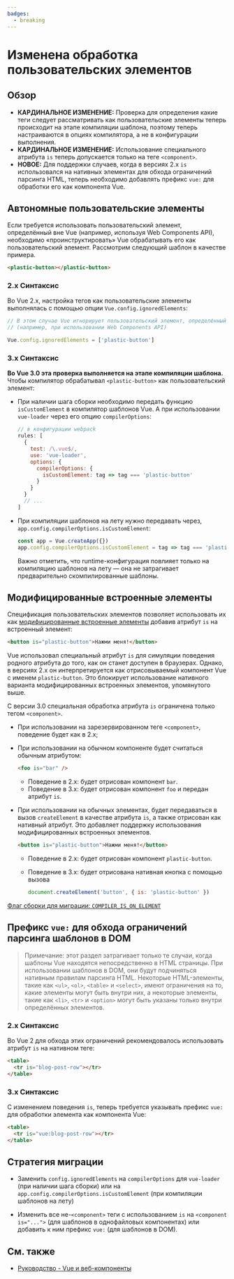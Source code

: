 ```yaml
---
badges:
  - breaking
---
```


# Изменена обработка пользовательских элементов <MigrationBadges :badges="$frontmatter.badges" />

## Обзор

- **КАРДИНАЛЬНОЕ ИЗМЕНЕНИЕ:** Проверка для определения какие теги следует рассматривать как пользовательские элементы теперь происходит на этапе компиляции шаблона, поэтому теперь настраиваются в опциях компилятора, а не в конфигурации выполнения.
- **КАРДИНАЛЬНОЕ ИЗМЕНЕНИЕ:** Использование специального атрибута `is` теперь допускается только на теге `<component>`.
- **НОВОЕ:** Для поддержки случаев, когда в версиях 2.x `is` использовался на нативных элементах для обхода ограничений парсинга HTML, теперь необходимо добавлять префикс `vue:` для обработки его как компонента Vue.

## Автономные пользовательские элементы

Если требуется использовать пользовательский элемент, определённый вне Vue (например, используя Web Components API), необходимо «проинструктировать» Vue обрабатывать его как пользовательский элемент. Рассмотрим следующий шаблон в качестве примера.

```html
<plastic-button></plastic-button>
```

### 2.x Синтаксис

Во Vue 2.x, настройка тегов как пользовательские элементы выполнялась с помощью опции `Vue.config.ignoredElements`:

```js
// В этом случае Vue игнорирует пользовательский элемент, определённый вне Vue
// (например, при использовании Web Components API)

Vue.config.ignoredElements = ['plastic-button']
```

### 3.x Синтаксис

**Во Vue 3.0 эта проверка выполняется на этапе компиляции шаблона.** Чтобы компилятор обрабатывал `<plastic-button>` как пользовательский элемент:

- При наличии шага сборки необходимо передать функцию `isCustomElement` в компилятор шаблонов Vue. А при использовании `vue-loader` через его опцию `compilerOptions`:

  ```js
  // в конфигурации webpack
  rules: [
    {
      test: /\.vue$/,
      use: 'vue-loader',
      options: {
        compilerOptions: {
          isCustomElement: tag => tag === 'plastic-button'
        }
      }
    }
    // ...
  ]
  ```

- При компиляции шаблонов на лету нужно передавать через, `app.config.compilerOptions.isCustomElement`:

  ```js
  const app = Vue.createApp({})
  app.config.compilerOptions.isCustomElement = tag => tag === 'plastic-button'
  ```

  Важно отметить, что runtime-конфигурация повлияет только на компиляцию шаблонов на лету — она не затрагивает предварительно скомпилированные шаблоны.

## Модифицированные встроенные элементы

Спецификация пользовательских элементов позволяет использовать их как [модифицированные встроенные элементы](https://html.spec.whatwg.org/multipage/custom-elements.html#custom-elements-customized-builtin-example) добавив атрибут `is` на встроенный элемент:

```html
<button is="plastic-button">Нажми меня!</button>
```

Vue использовал специальный атрибут `is` для симуляции поведения родного атрибута до того, как он станет доступен в браузерах. Однако, в версиях 2.x он интерпретируется как отрисовываемый компонент Vue с именем `plastic-button`. Это блокирует использование нативного варианта модифицированных встроенных элементов, упомянутого выше.

С версии 3.0 специальная обработка атрибута `is` ограничена только тегом `<component>`.

- При использовании на зарезервированном теге `<component>`, поведение будет как в 2.x;
- При использовании на обычном компоненте будет считаться обычным атрибутом:

  ```html
  <foo is="bar" />
  ```

  - Поведение в 2.x: будет отрисован компонент `bar`.
  - Поведение в 3.x: будет отрисован компонент `foo` и передан атрибут `is`.

- При использовании на обычных элементах, будет передаваться в вызов `createElement` в качестве атрибута `is`, а также отрисован как нативный атрибут. Это добавляет поддержку использования модифицированных встроенных элементов.

  ```html
  <button is="plastic-button">Нажми меня!</button>
  ```

  - Поведение в 2.x: будет отрисован компонент `plastic-button`.
  - Поведение в 3.x: будет отрисована нативная кнопка с помощью вызова

    ```js
    document.createElement('button', { is: 'plastic-button' })
    ```

[Флаг сборки для миграции: `COMPILER_IS_ON_ELEMENT`](../migration-build.html#compat-configuration)

## Префикс `vue:` для обхода ограничений парсинга шаблонов в DOM

> Примечание: этот раздел затрагивает только те случаи, когда шаблоны Vue находятся непосредственно в HTML страницы.
> При использовании шаблонов в DOM, они будут подчиняться нативным правилам парсинга HTML. Некоторые HTML-элементы, такие как `<ul>`, `<ol>`, `<table>` и `<select>`, имеют ограничения на то, какие элементы могут быть внутри них, а некоторые элементы, такие как `<li>`, `<tr>` и `<option>` могут быть указаны только внутри определённых элементов.

### 2.x Синтаксис

Во Vue 2 для обхода этих ограничений рекомендовалось использовать атрибут `is` на нативном теге:

```html
<table>
  <tr is="blog-post-row"></tr>
</table>
```

### 3.x Синтаксис

С изменением поведения `is`, теперь требуется указывать префикс `vue:` для обработки элемента как компонента Vue:

```html
<table>
  <tr is="vue:blog-post-row"></tr>
</table>
```

## Стратегия миграции

- Заменить `config.ignoredElements` на `compilerOptions` для `vue-loader` (при наличии шага сборки) или на `app.config.compilerOptions.isCustomElement` (при компиляции шаблонов на лету)

- Изменить все не-`<component>` теги с использованием `is` на `<component is="...">` (для шаблонов в однофайловых компонентах) или добавить к ним префикс `vue:` (для шаблонов в DOM).

## См. также

- [Руководство - Vue и веб-компоненты](<https://ru.vuejs.org/guide/extras/web-components.html>)
